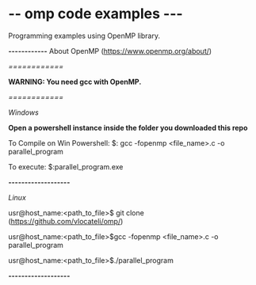 # -- omp code examples ---

Programming examples using OpenMP library.

**------------**
About OpenMP (https://www.openmp.org/about/)

*============*

**WARNING: You need gcc with OpenMP.**

*============*

*Windows*

**Open a powershell instance inside the folder you downloaded this repo**

To Compile on Win Powershell:
$: gcc -fopenmp <file_name>.c -o parallel_program

To execute: 
$:parallel_program.exe

**-------------------**

*Linux*

usr@host_name:<path_to_file>$ git clone (https://github.com/vlocateli/omp/)

usr@host_name:<path_to_file>$gcc -fopenmp <file_name>.c -o parallel_program

usr@host_name:<path_to_file>$./parallel_program

**-------------------**
